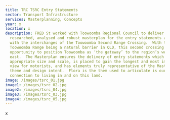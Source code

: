 ```yaml
---
title: TRC TSRC Entry Statements
sector: Transport Infrastructure
services: Masterplanning, Concepts
year: x
location: x
description: FRED St worked with Toowoomba Regional Council to deliver a fully
  researched, analysed and robust masterplan for the entry statements associated
  with the interchanges of the Toowoomba Second Range Crossing.  With the
  Toowoomba Range being a natural barrier in QLD, this second crossing is an
  opportunity to position Toowoomba as ‘the gateway’ to the region’s west and
  east.  The Masterplan ensures the delivery of entry statements which are of
  appropriate size and scale, is placed to gain the longest and most impactful
  view for motorists, and has elements truly representative of the Masterplans’
  theme and design intent.  Flora is the them used to articulate is our unified
  connection to living in and on this land.
image: /images/tsrc_01.jpg
image1: /images/tsrc_02.jpg
image2: /images/tsrc_04.jpg
image3: /images/tsrc_03.jpg
image4: /images/tsrc_05.jpg
---
```

x